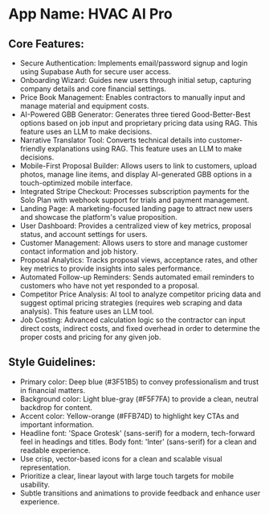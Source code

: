 # **App Name**: HVAC AI Pro

## Core Features:

- Secure Authentication: Implements email/password signup and login using Supabase Auth for secure user access.
- Onboarding Wizard: Guides new users through initial setup, capturing company details and core financial settings.
- Price Book Management: Enables contractors to manually input and manage material and equipment costs.
- AI-Powered GBB Generator: Generates three tiered Good-Better-Best options based on job input and proprietary pricing data using RAG. This feature uses an LLM to make decisions.
- Narrative Translator Tool: Converts technical details into customer-friendly explanations using RAG. This feature uses an LLM to make decisions.
- Mobile-First Proposal Builder: Allows users to link to customers, upload photos, manage line items, and display AI-generated GBB options in a touch-optimized mobile interface.
- Integrated Stripe Checkout: Processes subscription payments for the Solo Plan with webhook support for trials and payment management.
- Landing Page: A marketing-focused landing page to attract new users and showcase the platform's value proposition.
- User Dashboard: Provides a centralized view of key metrics, proposal status, and account settings for users.
- Customer Management: Allows users to store and manage customer contact information and job history.
- Proposal Analytics: Tracks proposal views, acceptance rates, and other key metrics to provide insights into sales performance.
- Automated Follow-up Reminders: Sends automated email reminders to customers who have not yet responded to a proposal.
- Competitor Price Analysis: AI tool to analyze competitor pricing data and suggest optimal pricing strategies (requires web scraping and data analysis). This feature uses an LLM tool.
- Job Costing: Advanced calculation logic so the contractor can input direct costs, indirect costs, and fixed overhead in order to determine the proper costs and pricing for any given job.

## Style Guidelines:

- Primary color: Deep blue (#3F51B5) to convey professionalism and trust in financial matters.
- Background color: Light blue-gray (#F5F7FA) to provide a clean, neutral backdrop for content.
- Accent color: Yellow-orange (#FFB74D) to highlight key CTAs and important information.
- Headline font: 'Space Grotesk' (sans-serif) for a modern, tech-forward feel in headings and titles. Body font: 'Inter' (sans-serif) for a clean and readable experience.
- Use crisp, vector-based icons for a clean and scalable visual representation.
- Prioritize a clear, linear layout with large touch targets for mobile usability.
- Subtle transitions and animations to provide feedback and enhance user experience.